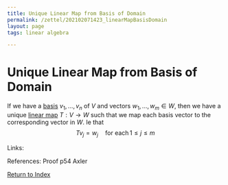 ```yaml
---
title: Unique Linear Map from Basis of Domain
permalink: /zettel/202102071423_linearMapBasisDomain
layout: page
tags: linear algebra

---
```

# Unique Linear Map from Basis of Domain

If we have a [basis](202102062154_basisDefinition) $v_1, \ldots, v_n$ of $V$ and vectors $w_1, \ldots, w_m \in W$, then we have a
unique [linear map](202102071416_linearMapDefinition) $T : V \rightarrow W$ such that we map each basis vector to 
the corresponding vector in $W$. Ie that
$$
T v_j = w_j \quad \textrm{for each} \, 1 \leq j \leq m
$$

Links: 

References: Proof p54 Axler

[Return to Index](index)